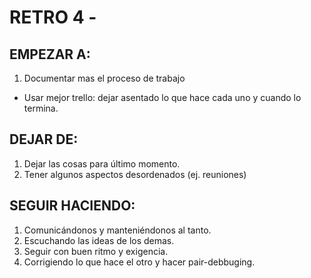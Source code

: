 # RETRO 4 -

## EMPEZAR A:

1. Documentar mas el proceso de trabajo

-   Usar mejor trello: dejar asentado lo que hace cada uno y cuando lo termina.

## DEJAR DE:

1. Dejar las cosas para último momento.
2. Tener algunos aspectos desordenados (ej. reuniones)

## SEGUIR HACIENDO:

1. Comunicándonos y manteniéndonos al tanto.
2. Escuchando las ideas de los demas.
3. Seguir con buen ritmo y exigencia.
4. Corrigiendo lo que hace el otro y hacer pair-debbuging.
